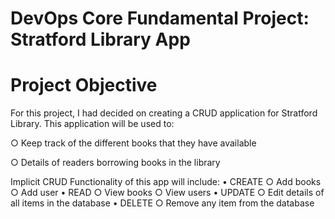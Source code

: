 # DevOps Core Fundamental Project: Stratford Library App
# Project Objective
<p> For this project, I had decided on creating a CRUD application for Stratford Library. This application will be used to: 
<p> ○ Keep track of the different books that they have available
<p> ○ Details of readers borrowing books in the library
  
<p> Implicit CRUD Functionality of this app will include:
	• CREATE
		○ Add books
		○ Add user
	• READ
		○ View books
		○ View users
	• UPDATE
		○ Edit details of all items in the database
	• DELETE
    ○ Remove any item from the database




